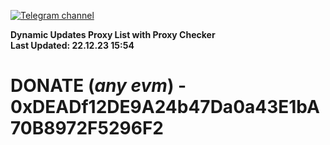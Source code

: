 [![Telegram channel](https://img.shields.io/endpoint?url=https://runkit.io/damiankrawczyk/telegram-badge/branches/master?url=https://t.me/n4z4v0d)](https://t.me/n4z4v0d) 

**Dynamic Updates Proxy List with Proxy Checker**  
**Last Updated: 22.12.23 15:54**

# DONATE (_any evm_) - 0xDEADf12DE9A24b47Da0a43E1bA70B8972F5296F2
